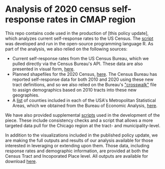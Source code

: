 # Analysis of 2020 census self-response rates in CMAP region

This repo contains code used in the production of [this policy update], which analyzes current self-response rates to the US Census. The [script](script.R) was developed and run in the open-source programming language R. As part of the analysis, we also relied on the following sources:
- Current self-response rates from the US Census Bureau, which we pulled directly via the Census Bureau's API. These data are also presented in visual form, [here](https://2020census.gov/en/response-rates.html).
- Planned shapefiles for the 2020 Census, [here](https://data.world/uscensusbureau/2020-census-response-rates/workspace). The Census Bureau has reported self-response data for both 2010 and 2020 using these new tract definitions, and so we also relied on the Bureau's ["crosswalk"](Data\rr_tract_rel.txt) file to assign demographics based on 2010 tracts into these new geographies.
- A [list](Data\County_MSA_Crosswalk.csv) of counties included in each of the USA's Metropolitan Statistical Areas, which we obtained from the Bureau of Economic Analysis, [here](https://apps.bea.gov/regional/docs/msalist.cfm).

We have also provided supplemental [scripts](supplemental_script.R) used in the development of the piece. These include consistency checks and a script that allows a more targeted data pull for the Chicago region at the tract- and municipality-level.

In addition to the visualizations included in the published policy update, we are making the full outputs and results of our analysis available for those interested in leveraging or extending upon them. Those data, including response rates and demographic information, are provided at both the Census Tract and Incoporated Place level. All outputs are available for download [here](Output).
